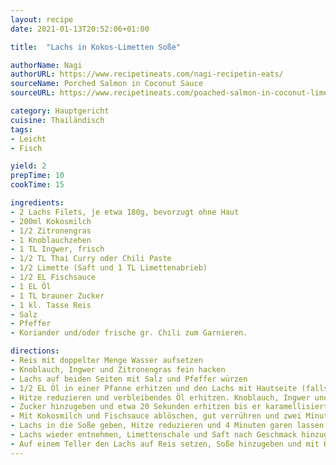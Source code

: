 ```yaml
---
layout: recipe
date: 2021-01-13T20:52:06+01:00

title:  "Lachs in Kokos-Limetten Soße"

authorName: Nagi
authorURL: https://www.recipetineats.com/nagi-recipetin-eats/
sourceName: Porched Salmon in Coconut Sauce
sourceURL: https://www.recipetineats.com/poached-salmon-in-coconut-lime-sauce/

category: Hauptgericht
cuisine: Thailändisch
tags:
- Leicht
- Fisch

yield: 2
prepTime: 10
cookTime: 15

ingredients:
- 2 Lachs Filets, je etwa 180g, bevorzugt ohne Haut
- 200ml Kokosmilch
- 1/2 Zitronengras
- 1 Knoblauchzehen
- 1 TL Ingwer, frisch
- 1/2 TL Thai Curry oder Chili Paste
- 1/2 Limette (Saft und 1 TL Limettenabrieb)
- 1/2 EL Fischsauce
- 1 EL Öl
- 1 TL brauner Zucker
- 1 kl. Tasse Reis
- Salz
- Pfeffer
- Koriander und/oder frische gr. Chili zum Garnieren.

directions:
- Reis mit doppelter Menge Wasser aufsetzen
- Knoblauch, Ingwer und Zitronengras fein hacken
- Lachs auf beiden Seiten mit Salz und Pfeffer würzen
- 1/2 EL Öl in einer Pfanne erhitzen und den Lachs mit Hautseite (falls vorhanden) nach oben für nur 90 Sekunden anbraten bis er goldbraun ist. Dann wenden und eine Minute anbraten (sollte innen noch roh sein)
- Hitze reduzieren und verbleibendes Öl erhitzen. Knoblauch, Ingwer und Zitronengras hinzugeben und andünsten bis der Knoblauch leicht golden wird
- Zucker hinzugeben und etwa 20 Sekunden erhitzen bis er karamellisiert, dann Chili Paste hinzugeben und kurz erhitzen
- Mit Kokosmilch und Fischsauce ablöschen, gut verrühren und zwei Minuten köcheln lassen
- Lachs in die Soße geben, Hitze reduzieren und 4 Minuten garen lassen
- Lachs wieder entnehmen, Limettenschale und Saft nach Geschmack hinzugeben, mit Salz abschmecken
- Auf einem Teller den Lachs auf Reis setzen, Soße hinzugeben und mit Koriander oder Chilischeiben garnieren
---
```

